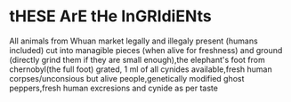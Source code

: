 # tHESE ArE tHe InGRIdiENts

All animals from Whuan market legally and illegaly present (humans included) cut into managible pieces (when alive for freshness) and ground (directly grind them if they are small enough),the elephant's foot from chernobyl(the full foot) grated, 1 ml of all cynides available,fresh human corpses/unconsious but alive people,genetically modified ghost peppers,fresh human excresions and cynide as per taste
 

